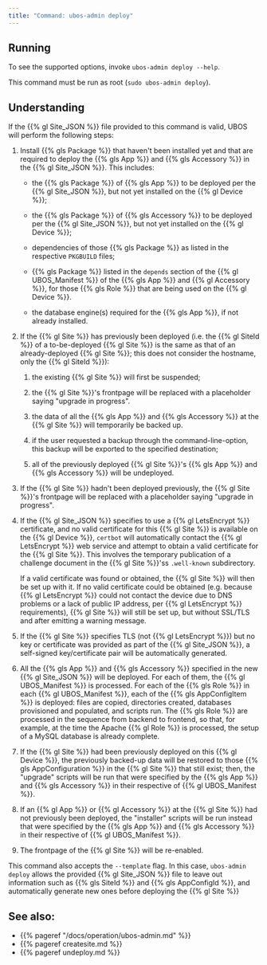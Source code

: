 ```yaml
---
title: "Command: ubos-admin deploy"
---
```


## Running

To see the supported options, invoke ``ubos-admin deploy --help``.

This command must be run as root (``sudo ubos-admin deploy``).

## Understanding

If the {{% gl Site_JSON %}} file provided to this command is valid, UBOS will
perform the following steps:

1. Install {{% gls Package %}} that haven't been installed yet and that are required to deploy
   the {{% gls App %}} and {{% gls Accessory %}} in the {{% gl Site_JSON %}}. This
   includes:

   * the {{% gls Package %}} of {{% gls App %}} to be deployed per the {{% gl Site_JSON %}},
     but not yet installed on the {{% gl Device %}};

   * the {{% gls Package %}} of {{% gls Accessory %}} to be deployed per the {{% gl Site_JSON %}},
     but not yet installed on the {{% gl Device %}};

   * dependencies of those {{% gls Package %}} as listed in the respective ``PKGBUILD``
     files;

   * {{% gls Package %}} listed in the ``depends`` section of the {{% gl UBOS_Manifest %}}
     of the {{% gls App %}} and {{% gl Accessory %}}, for those {{% gls Role %}} that
     are being used on the {{% gl Device %}}.

   * the database engine(s) required for the {{% gls App %}}, if not already installed.

1. If the {{% gl Site %}} has previously been deployed (i.e. the {{% gl SiteId %}} of
   a to-be-deployed {{% gl Site %}} is the same as that of an already-deployed
   {{% gl Site %}}; this does not consider the hostname, only the {{% gl SiteId %}}):

   1. the existing {{% gl Site %}} will first be suspended;

   1. the {{% gl Site %}}'s frontpage will be replaced with a placeholder saying
      "upgrade in progress".

   1. the data of all the {{% gls App %}} and {{% gls Accessory %}} at the
      {{% gl Site %}} will temporarily be backed up.

   1. if the user requested a backup through the command-line-option, this backup will
      be exported to the specified destination;

   1. all of the previously deployed {{% gl Site %}}'s {{% gls App %}} and
      {{% gls Accessory %}} will be undeployed.

1. If the {{% gl Site %}} hadn't been deployed previously, the {{% gl Site %}}'s
   frontpage will be replaced with a placeholder saying "upgrade in progress".

1. If the {{% gl Site_JSON %}} specifies to use a {{% gl LetsEncrypt %}} certificate, and
   no valid certificate for this {{% gl Site %}} is available on the {{% gl Device %}},
   ``certbot`` will automatically contact the {{% gl LetsEncrypt %}} web service and
   attempt to obtain a valid certificate for the {{% gl Site %}}. This involves the
   temporary publication of a challenge document in the {{% gl Site %}}'ss ``.well-known``
   subdirectory.

   If a valid certificate was found or obtained, the {{% gl Site %}} will then be set
   up with it. If no valid certificate could be obtained (e.g. because
   {{% gl LetsEncrypt %}} could not contact the device due to DNS problems or a lack of
   public IP address, per {{% gl LetsEncrypt %}} requirements), {{% gl Site %}} will still
   be set up, but without SSL/TLS and after emitting a warning message.

1. If the {{% gl Site %}} specifies TLS (not {{% gl LetsEncrypt %}}) but no key or
   certificate was provided as part of the {{% gl Site_JSON %}}, a self-signed
   key/certificate pair will be automatically generated.

1. All the {{% gls App %}} and {{% gls Accessory %}} specified in the new {{% gl Site_JSON %}}
   will be deployed. For each of them, the {{% gl UBOS_Manifest %}} is processed. For each of
   the {{% gls Role %}} in each {{% gl UBOS_Manifest %}}, each of the {{% gls AppConfigItem %}}
   is deployed: files are copied, directories created, databases provisioned and populated,
   and scripts run. The {{% gls Role %}} are processed in the sequence from backend to
   frontend, so that, for example, at the time the Apache {{% gl Role %}} is processed,
   the setup of a MySQL database is already complete.

1. If the {{% gl Site %}} had been previously deployed on this {{% gl Device %}}, the previously
   backed-up data will be restored to those {{% gls AppConfiguration %}} in the {{% gl Site %}}
   that still exist; then, the "upgrade" scripts will be run that were specified by the
   {{% gls App %}} and {{% gls Accessory %}} in their respective of {{% gl UBOS_Manifest %}}.

1. If an {{% gl App %}} or {{% gl Accessory %}} at the {{% gl Site %}} had not previously been
   deployed, the "installer" scripts will be run instead that were specified by the
   {{% gls App %}} and {{% gls Accessory %}} in their respective of {{% gl UBOS_Manifest %}}.

1. The frontpage of the {{% gl Site %}} will be re-enabled.

This command also accepts the ``--template`` flag. In this case, ``ubos-admin deploy``
allows the provided {{% gl Site_JSON %}} file to leave out information such as {{% gls SiteId %}}
and {{% gls AppConfigId %}}, and automatically generate new ones before deploying
the {{% gl Site %}}

## See also:

* {{% pageref "/docs/operation/ubos-admin.md" %}}
* {{% pageref createsite.md %}}
* {{% pageref undeploy.md %}}
